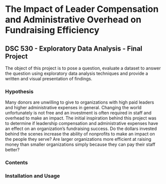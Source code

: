 # The Impact of Leader Compensation and  Administrative Overhead on Fundraising Efficiency 
## DSC 530 - Exploratory Data Analysis - Final Project

The object of this project is to pose a question, evaluate a dataset to answer the question using exploratory data analysis techniques and provide a written and visual presentation of findings.

### Hypothesis
Many donors are unwilling to give to organizations with high paid leaders and higher administrative expenses in general. Changing the world unfortunately is not free and an investment is often required in staff and overhead to make an impact. The initial inspiration behind this project was to determine if leadership compensation and administrative expenses have an effect on an organization’s fundraising success. Do the dollars invested behind the scenes increase the ability of nonprofits to make an impact 
on the people they serve? Are larger organizations more efficient at raising money than smaller organizations simply because they can pay their staff better? 

### Contents

### Installation and Usage
